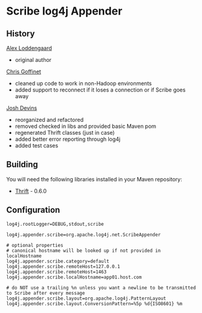 Scribe log4j Appender
===

History
---

[Alex Loddengaard](http://github.com/alexlod/scribe-log4j-appender)

 * original author

[Chris Goffinet](http://github.com/lenn0x/Scribe-log4j-Appender)

 * cleaned up code to work in non-Hadoop environments
 * added support to reconnect if it loses a connection or if Scribe goes away

[Josh Devins](http://github.com/joshdevins/Scribe-log4j-Appender)

 * reorganized and refactored
 * removed checked in libs and provided basic Maven pom
 * regenerated Thrift classes (just in case)
 * added better error reporting through log4j
 * added test cases

Building
---

You will need the following libraries installed in your Maven repository:

 * [Thrift](http://thrift.apache.org) - 0.6.0

Configuration
---

	log4j.rootLogger=DEBUG,stdout,scribe
	
	log4j.appender.scribe=org.apache.log4j.net.ScribeAppender

	# optional properties
	# canonical hostname will be looked up if not provided in localHostname
	log4j.appender.scribe.category=default
	log4j.appender.scribe.remoteHost=127.0.0.1
	log4j.appender.scribe.remoteHost=1463
	log4j.appender.scribe.localHostname=app01.host.com

	# do NOT use a trailing %n unless you want a newline to be transmitted to Scribe after every message
	log4j.appender.scribe.layout=org.apache.log4j.PatternLayout
	log4j.appender.scribe.layout.ConversionPattern=%5p %d{ISO8601} %m

